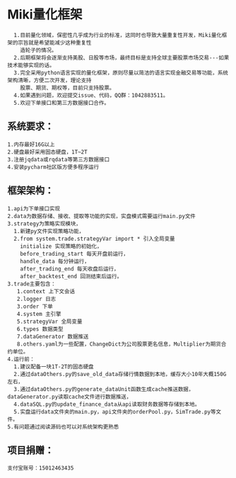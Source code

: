

Miki量化框架  
====
	  1.目前量化领域，保密性几乎成为行业的标准，这同时也导致大量重复性开发，Miki量化框架的宗旨就是希望能减少这种重复性
	    造轮子的情况。  
	  2.后期框架将会逐渐支持美股、日股等市场，最终目标是支持全球主要股票市场交易---如果技术能够实现的话。
	  3.完全采用python语言实现的量化框架，原则尽量以简洁的语言实现金融交易等功能，系统架构清晰，方便二次开发，理论支持
	    股票、期货、期权等，目前只支持股票。  
	  4.如果遇到问题，欢迎提交issue、代码，QQ群：1042883511。  
	  5.欢迎下单接口和第三方数据接口合作。


系统要求：
----	
	1.内存最好16G以上
	2.硬盘最好采用固态硬盘，1T~2T
	3.注册jqdata或rqdata等第三方数据接口
	4.安装pycharm社区版方便多程序运行
	
框架架构：  
----
	1.api为下单接口实现  
	2.data为数据存储、接收、提取等功能的实现，实盘模式需要运行main.py文件  
	3.strategy为策略实现模块，  
	  1.新建py文件实现策略功能，   
	  2.from system.trade.strategyVar import * 引入全局变量  
	    initialize 实现策略的初始化，
	    before_trading_start 每天开盘前运行，  
	    handle_data 每分钟运行，
	    after_trading_end 每天收盘后运行，
	    after_backtest_end 回测结束后运行。  
	3.trade主要包含：
	   1.context 上下文会话
	   2.logger 日志
	   3.order 下单
	   4.system 主引擎
	   5.strategyVar 全局变量
	   6.types 数据类型
	   7.dataGenerator 数据推送
	   8.others.yaml为一些配置，ChangeDict为公司股票更名信息，Multiplier为期货合约单位。   
	4.运行前：
	  1.建议配备一块1T-2T的固态硬盘
	  2.通过dataOthers.py的save_old_data存储行情数据到本地，缓存大小10年大概150G左右，
	  3.通过dataOthers.py的generate_dataUnit函数生成cache推送数据，dataGenerator.py读取cache文件进行数据推送，  
	  4.dataSQL.py的update_finance_data从api读取财务数据等存储到本地。  
	  5.实盘运行data文件夹的main.py，api文件夹的orderPool.py，SimTrade.py等文件。
	5.有问题通过阅读源码也可以对系统架构更熟悉  


项目捐赠：  
---
	支付宝账号：15012463435



























